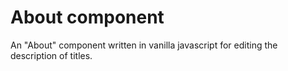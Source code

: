 # About component

An "About" component written in vanilla javascript for editing the description of titles.